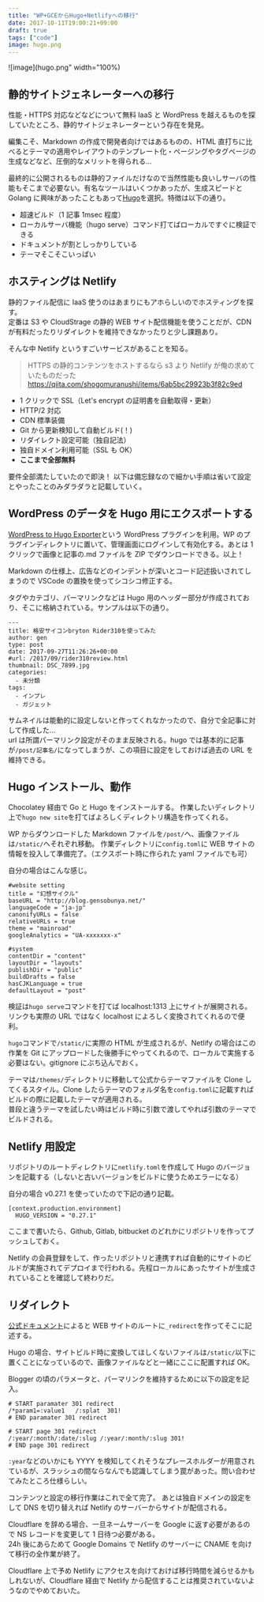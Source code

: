 ```yaml
---
title: "WP+GCEからHugo+Netlifyへの移行"
date: 2017-10-11T19:00:21+09:00
draft: true
tags: ["code"]
image: hugo.png
---
```


![image](hugo.png" width="100%)

## 静的サイトジェネレーターへの移行

性能・HTTPS 対応などなどについて無料 IaaS と WordPress を越えるものを探していたところ、静的サイトジェネレーターという存在を発見。

編集こそ、Markdown の作成で開発者向けではあるものの、HTML 直打ちに比べるとテーマの適用やレイアウトのテンプレート化・ページングやタグページの生成などなど、圧倒的なメリットを得られる…

最終的に公開されるものは静的ファイルだけなので当然性能も良いしサーバの性能もそこまで必要ない。有名なツールはいくつかあったが、生成スピードと Golang に興味があったこともあって[Hugo](https://gohugo.io/)を選択。特徴は以下の通り。

- 超速ビルド（1 記事 1msec 程度）
- ローカルサーバ機能（hugo serve）コマンド打てばローカルですぐに検証できる
- ドキュメントが割としっかりしている
- テーマそこそこいっぱい

## ホスティングは Netlify

静的ファイル配信に IaaS 使うのはあまりにもアホらしいのでホスティングを探す。\
定番は S3 や CloudStrage の静的 WEB サイト配信機能を使うことだが、CDN が有料だったりリダイレクトを維持できなかったりと少し課題あり。

そんな中 Netlify というすごいサービスがあることを知る。

> HTTPS の静的コンテンツをホストするなら s3 より Netlify が俺の求めていたものだった
> https://qiita.com/shogomuranushi/items/6ab5bc29923b3f82c9ed

- 1 クリックで SSL（Let's encrypt の証明書を自動取得・更新）
- HTTP/2 対応
- CDN 標準装備
- Git から更新検知して自動ビルド(！)
- リダイレクト設定可能（独自記法）
- 独自ドメイン利用可能（SSL も OK）
- **ここまで全部無料**

要件全部満たしていたので即決！
以下は備忘録なので細かい手順は省いて設定とやったことのみダラダラと記載していく。

## WordPress のデータを Hugo 用にエクスポートする

[WordPress to Hugo Exporter](https://github.com/SchumacherFM/wordpress-to-hugo-exporter)という WordPress プラグインを利用。WP のプラグインディレクトリに置いて、管理画面にログインして有効化する。あとは 1 クリックで画像と記事の.md ファイルを ZIP でダウンロードできる。以上！

Markdown の仕様上、広告などのインデントが深いとコード記述扱いされてしまうので VSCode の置換を使ってシコシコ修正する。

タグやカテゴリ、パーマリンクなどは Hugo 用のヘッダー部分が作成されており、そこに格納されている。サンプルは以下の通り。

```
---
title: 格安サイコンbryton Rider310を使ってみた
author: gen
type: post
date: 2017-09-27T11:26:26+00:00
#url: /2017/09/rider310review.html
thumbnail: DSC_7899.jpg
categories:
  - 未分類
tags:
  - インプレ
  - ガジェット
```

サムネイルは能動的に設定しないと作ってくれなかったので、自分で全記事に対して作成した…\
url は所謂パーマリンク設定がそのまま反映される。hugo では基本的に記事が`/post/記事名/`になってしまうが、この項目に設定をしておけば過去の URL を維持できる。

## Hugo インストール、動作

Chocolatey 経由で Go と Hugo をインストールする。
作業したいディレクトリ上で`hugo new site`を打てばよろしくディレクトリ構造を作ってくれる。

WP からダウンロードした Markdown ファイルを`/post/`へ、画像ファイルは`/static/`へそれぞれ移動。
作業ディレクトリに`config.toml`に WEB サイトの情報を投入して準備完了。（エクスポート時に作られた yaml ファイルでも可）

自分の場合はこんな感じ。

```
#website setting
title = "幻想サイクル"
baseURL = "http://blog.gensobunya.net/"
languageCode = "ja-jp"
canonifyURLs = false
relativeURLs = true
theme = "mainroad"
googleAnalytics = "UA-xxxxxxx-x"

#system
contentDir = "content"
layoutDir = "layouts"
publishDir = "public"
buildDrafts = false
hasCJKLanguage = true
defaultLayout = "post"
```

検証は`hugo serve`コマンドを打てば localhost:1313 上にサイトが展開される。
リンクも実際の URL ではなく localhost によろしく変換されてくれるので便利。

`hugo`コマンドで`/static/`に実際の HTML が生成されるが、Netlify の場合はこの作業を Git にアップロードした後勝手にやってくれるので、ローカルで実施する必要はない。gitignore にぶち込んでおく。

テーマは`/themes/`ディレクトリに移動して公式からテーマファイルを Clone してくるスタイル。Clone したらテーマのフォルダ名を`config.toml`に記載すればビルドの際に記載したテーマが適用される。\
普段と違うテーマを試したい時はビルド時に引数で渡してやれば引数のテーマでビルドされる。

## Netlify 用設定

リポジトリのルートディレクトリに`netlify.toml`を作成して Hugo のバージョンを記載する（しないと古いバージョンをビルドに使うためエラーになる）

自分の場合 v0.27.1 を使っていたので下記の通り記載。

```
[context.production.environment]
  HUGO_VERSION = "0.27.1"
```

ここまで書いたら、Github, Gitlab, bitbucket のどれかにリポジトリを作ってプッシュしておく。

Netlify の会員登録をして、作ったリポジトリと連携すれば自動的にサイトのビルドが実施されてデプロイまで行われる。先程ローカルにあったサイトが生成されていることを確認して終わりだ。

## リダイレクト

[公式ドキュメント](https://www.netlify.com/docs/redirects/)によると WEB サイトのルートに`_redirect`を作ってそこに記述する。

Hugo の場合、サイトビルド時に変換してほしくないファイルは`/static/`以下に置くことになっているので、画像ファイルなどと一緒にここに配置すれば OK。

Blogger の頃のパラメータと、パーマリンクを維持するために以下の設定を記入。

```
# START paramater 301 redirect
/*param1=:value1   /:splat  301!
# END paramater 301 redirect

# START page 301 redirect
/:year/:month/:date/:slug /:year/:month/:slug 301!
# END page 301 redirect
```

`:year`などのいかにも YYYY を検知してくれそうなプレースホルダーが用意されているが、スラッシュの間ならなんでも認識してしまう罠があった。問い合わせてみたところ仕様らしい。

コンテンツと設定の移行作業はこれで全て完了。
あとは独自ドメインの設定をして DNS を切り替えれば Netlify のサーバーからサイトが配信される。

Cloudflare を辞める場合、一旦ネームサーバーを Google に返す必要があるので NS レコードを変更して 1 日待つ必要がある。\
24h 後にあらためて Google Domains で Netlify のサーバーに CNAME を向けて移行の全作業が終了。

Cloudflare 上で予め Netlify にアクセスを向けておけば移行時間を減らせるかもしれないが、Cloudflare 経由で Netlify から配信することは推奨されていないようなのでやめておいた。
